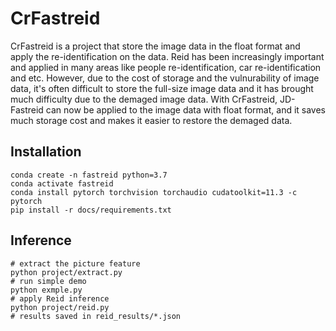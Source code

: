 # CrFastreid
CrFastreid is a project that store the image data in the float format and apply the re-identification on the data. Reid has been increasingly important and applied in many areas like people re-identification, car re-identification and etc. However, due to the cost of storage and the vulnurability of image data, it's often difficult to store the full-size image data and it has brought much difficulty due to the demaged image data. With CrFastreid, JD-Fastreid can now be applied to the image data with float format, and it saves much storage cost and makes it easier to restore the demaged data.
## Installation
```
conda create -n fastreid python=3.7
conda activate fastreid
conda install pytorch torchvision torchaudio cudatoolkit=11.3 -c pytorch
pip install -r docs/requirements.txt
```
## Inference
```shell
# extract the picture feature
python project/extract.py
# run simple demo
python exmple.py
# apply Reid inference
python project/reid.py
# results saved in reid_results/*.json
```
